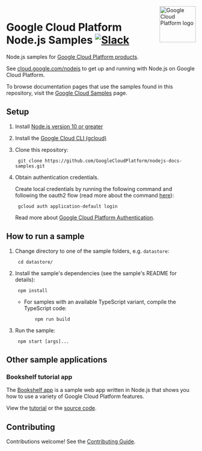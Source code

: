 <img src="https://avatars2.githubusercontent.com/u/2810941?v=3&s=96" alt="Google Cloud Platform logo" title="Google Cloud Platform" align="right" height="96" width="96"/>

# Google Cloud Platform Node.js Samples [![Slack][slack_badge]][slack_link]

Node.js samples for [Google Cloud Platform products][cloud].

See [cloud.google.com/nodejs][cloud_nodejs] to get up and running with Node.js
on Google Cloud Platform.

To browse documentation pages that use the samples found in this repository,
visit the [Google Cloud Samples][cloud_samples] page.

[slack_badge]: https://img.shields.io/badge/slack-Google%20Cloud%20Platform-E01563.svg
[slack_link]: https://googlecloud-community.slack.com/
[cloud]: https://cloud.google.com/
[cloud_nodejs]: https://cloud.google.com/nodejs/
[cloud_samples]: https://cloud.google.com/docs/samples?l=python&language=nodejs%2Ctypescript

## Setup

1. Install [Node.js version 10 or greater][node]
1. Install the [Google Cloud CLI (gcloud)][gcloud]
1. Clone this repository:

        git clone https://github.com/GoogleCloudPlatform/nodejs-docs-samples.git

1. Obtain authentication credentials.

    Create local credentials by running the following command and following the
    oauth2 flow (read more about the command [here][auth_command]):

        gcloud auth application-default login

    Read more about [Google Cloud Platform Authentication][gcp_auth].

[node]: https://nodejs.org/
[gcloud]: https://cloud.google.com/sdk/docs/install
[auth_command]: https://cloud.google.com/sdk/gcloud/reference/auth/application-default/login
[gcp_auth]: https://cloud.google.com/docs/authentication#projects_and_resources

## How to run a sample

1. Change directory to one of the sample folders, e.g. `datastore`:

        cd datastore/

1. Install the sample's dependencies (see the sample's README for details):

        npm install

      * For samples with an available TypeScript variant, compile the 
      TypeScript code:
   
                npm run build

1. Run the sample:

        npm start [args]...

## Other sample applications

### Bookshelf tutorial app

The [Bookshelf app][bookshelf_docs] is a sample web app written in Node.js that
shows you how to use a variety of Google Cloud Platform features.

View the [tutorial][bookshelf_docs] or the [source code][bookshelf_code].

[bookshelf_docs]: https://cloud.google.com/nodejs/getting-started/tutorial-app
[bookshelf_code]: https://github.com/GoogleCloudPlatform/nodejs-getting-started

## Contributing

Contributions welcome! See the [Contributing Guide][contrib].

[contrib]: CONTRIBUTING.md